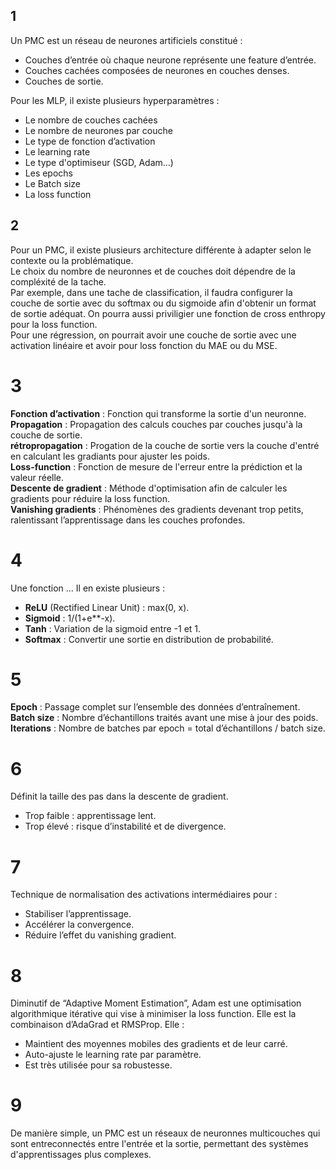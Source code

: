  ## 1
Un PMC est un réseau de neurones artificiels constitué :  
- Couches d’entrée où chaque neurone représente une feature d’entrée.
- Couches cachées composées de neurones en couches denses.
- Couches de sortie.

Pour les MLP, il existe plusieurs hyperparamètres :  
- Le nombre de couches cachées
- Le nombre de neurones par couche
- Le type de fonction d’activation
- Le learning rate
- Le type d'optimiseur (SGD, Adam…)
- Les epochs
- Le Batch size
- La loss function

## 2

Pour un PMC, il existe plusieurs architecture différente à adapter selon le contexte ou la problématique.  
Le choix du nombre de neuronnes et de couches doit dépendre de la compléxité de la tache.  
Par exemple, dans une tache de classification, il faudra configurer la couche de sortie avec du softmax ou du sigmoide afin d'obtenir un format de sortie adéquat. On pourra aussi priviligier une fonction de cross enthropy pour la loss function.  
Pour une régression, on pourrait avoir une couche de sortie avec une activation linéaire et avoir pour loss fonction du MAE ou du MSE.  

# 3  
**Fonction d’activation** : Fonction qui transforme la sortie d'un neuronne.  
**Propagation** : Propagation des calculs couches par couches jusqu'à la couche de sortie.  
**rétropropagation** : Progation de la couche de sortie vers la couche d'entré en calculant les gradiants pour ajuster les poids.  
**Loss-function** : Fonction de mesure de l'erreur entre la prédiction et la valeur réelle.  
**Descente de gradient** : Méthode d'optimisation afin de calculer les gradients pour réduire la loss function.  
**Vanishing gradients** :  Phénomènes des gradients devenant trop petits, ralentissant l’apprentissage dans les couches profondes.  

# 4 
Une fonction ...
Il en existe plusieurs :  
- **ReLU** (Rectified Linear Unit) : max(0, x).  
- **Sigmoid** : 1/(1+e**-x).  
- **Tanh** : Variation de la sigmoid entre -1 et 1.  
- **Softmax** : Convertir une sortie en distribution de probabilité.  

# 5
**Epoch** : Passage complet sur l’ensemble des données d’entraînement.  
**Batch size** : Nombre d’échantillons traités avant une mise à jour des poids.  
**Iterations** : Nombre de batches par epoch = total d’échantillons / batch size.  

# 6
Définit la taille des pas dans la descente de gradient.  
- Trop faible : apprentissage lent.  
- Trop élevé : risque d’instabilité et de divergence.  

# 7
Technique de normalisation des activations intermédiaires pour :  
- Stabiliser l’apprentissage.  
- Accélérer la convergence.  
- Réduire l’effet du vanishing gradient.  

# 8 
Diminutif de “Adaptive Moment Estimation”, Adam est une optimisation algorithmique itérative qui vise à minimiser la loss function. Elle est la combinaison d’AdaGrad et RMSProp. Elle :  
- Maintient des moyennes mobiles des gradients et de leur carré.  
- Auto-ajuste le learning rate par paramètre.  
- Est très utilisée pour sa robustesse.  

# 9
De manière simple, un PMC est un réseaux de neuronnes multicouches qui sont entreconnectés entre l'entrée et la sortie, permettant des systèmes d'apprentissages plus complexes.  
